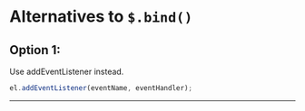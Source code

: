# Alternatives to `$.bind()`


## Option 1:

Use addEventListener instead.

```js
el.addEventListener(eventName, eventHandler);
```

---

